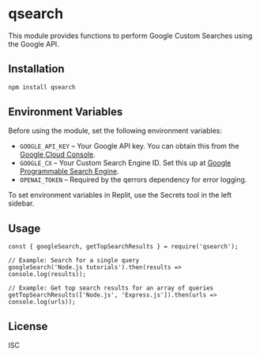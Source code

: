 # qsearch

This module provides functions to perform Google Custom Searches using the Google API.

## Installation

```bash
npm install qsearch
```

## Environment Variables
Before using the module, set the following environment variables:

- `GOOGLE_API_KEY` – Your Google API key. You can obtain this from the [Google Cloud Console](https://console.cloud.google.com/).
- `GOOGLE_CX` – Your Custom Search Engine ID. Set this up at [Google Programmable Search Engine](https://programmablesearchengine.google.com/).
- `OPENAI_TOKEN` – Required by the qerrors dependency for error logging.

To set environment variables in Replit, use the Secrets tool in the left sidebar.

## Usage

```
const { googleSearch, getTopSearchResults } = require('qsearch');

// Example: Search for a single query
googleSearch('Node.js tutorials').then(results => console.log(results));

// Example: Get top search results for an array of queries
getTopSearchResults(['Node.js', 'Express.js']).then(urls => console.log(urls));
```

## License

ISC